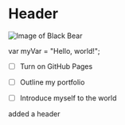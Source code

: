 # Header

![Image of Black Bear]([https://octodex.github.com/images/yaktocat.png](https://www.ndow.org/wp-content/uploads/2021/10/ursus_americanus-scaled.jpeg)https://www.ndow.org/wp-content/uploads/2021/10/ursus_americanus-scaled.jpeg)

var myVar = "Hello, world!";

- [ ] Turn on GitHub Pages
- [ ] Outline my portfolio
- [ ] Introduce myself to the world


added a header
